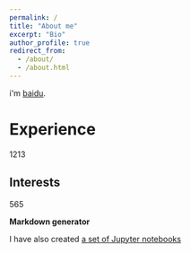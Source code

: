 ```yaml
---
permalink: /
title: "About me"
excerpt: "Bio"
author_profile: true
redirect_from: 
  - /about/
  - /about.html
---
```

i'm [baidu](https://baidu.com).

Experience
======
1213


Interests
------
565


**Markdown generator**

I have also created [a set of Jupyter notebooks](https://github.com/academicpages/academicpages.github.io/tree/master/markdown_generator
)
